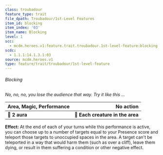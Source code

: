 ```yaml
---
class: troubadour
feature_type: trait
file_dpath: Troubadour/1st-Level Features
item_id: blocking
item_index: '03'
item_name: Blocking
level: 1
scc:
  - mcdm.heroes.v1:feature.trait.troubadour.1st-level-feature:blocking
scdc:
  - 1.1.1:14.1.3.1:03
source: mcdm.heroes.v1
type: feature/trait/troubadour/1st-level-feature
---
```


###### Blocking

*No, no, no, you lose the audience that way. Try it like this …*

| **Area, Magic, Performance** |                    **No action** |
| ---------------------------- | -------------------------------: |
| **📏 2 aura**                | **🎯 Each creature in the area** |

**Effect:** At the end of each of your turns while this performance is active, you can choose up to a number of targets equal to your Presence score and teleport those targets to unoccupied spaces in the area. A target can't be teleported in a way that would harm them (such as over a cliff), leave them dying, or result in them suffering a condition or other negative effect.
